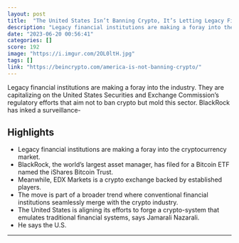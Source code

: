 ```yaml
---
layout: post
title:  "The United States Isn’t Banning Crypto, It’s Letting Legacy Firms Take Over"
description: "Legacy financial institutions are making a foray into the industry. They are capitalizing on the United States Securities and Exchange Commission’s regulatory efforts that aim not to ban crypto but mold this sector. BlackRock has inked a surveillance-"
date: "2023-06-20 00:56:41"
categories: []
score: 192
image: "https://i.imgur.com/2OL0ltH.jpg"
tags: []
link: "https://beincrypto.com/america-is-not-banning-crypto/"
---
```


Legacy financial institutions are making a foray into the industry. They are capitalizing on the United States Securities and Exchange Commission’s regulatory efforts that aim not to ban crypto but mold this sector. BlackRock has inked a surveillance-

## Highlights

- Legacy financial institutions are making a foray into the cryptocurrency market.
- BlackRock, the world’s largest asset manager, has filed for a Bitcoin ETF named the iShares Bitcoin Trust.
- Meanwhile, EDX Markets is a crypto exchange backed by established players.
- The move is part of a broader trend where conventional financial institutions seamlessly merge with the crypto industry.
- The United States is aligning its efforts to forge a crypto-system that emulates traditional financial systems, says Jamarali Nazarali.
- He says the U.S.

---
